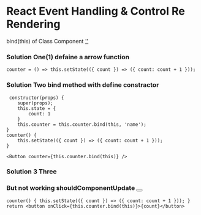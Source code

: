 # React Event Handling & Control Re Rendering

bind(this) of Class Component ['']()
### Solution One(1) defaine a arrow function
    counter = () => this.setState(({ count }) => ({ count: count + 1 }));


 ### Solution Two bind method with define constractor
 
     constructor(props) {
        super(props);
        this.state = {
            count: 1
        }
        this.counter = this.counter.bind(this, 'name');
    }
    counter() {
        this.setState(({ count }) => ({ count: count + 1 }));
    }

    <Button counter={this.counter.bind(this)} /> 

### Solution 3 Three
### But not working shouldComponentUpdate <Button counter={this.counter} > 
    counter() { this.setState(({ count }) => ({ count: count + 1 })); }
    return <button onClick={this.counter.bind(this)}>{count}</button>
